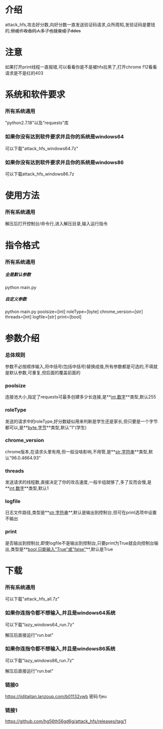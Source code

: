 # 介绍

attack_hfs,攻击好分数,向好分数一直发送验证码请求,众所周知,发验证码是要钱的,~~但或许攻击的人多了也就变成了ddos~~

# 注意

如果打开print线程一直报错,可以看看你是不是被hfs拉黑了,打开chrome f12看看请求是不是红的403

# 系统和软件要求

### 所有系统通用

"python2.7.18"以及"requests"库

### 如果你没有达到软件要求并且你的系统是windows64

可以下载"attack_hfs_windows64.7z"

### 如果你没有达到软件要求并且你的系统是windows86

可以下载attack_hfs_windows86.7z

# 使用方法

### 所有系统通用

解压后打开控制台/命令行,进入解压目录,输入运行指令

# 指令格式

### 所有系统通用

##### 全是默认参数

python main.py

##### 自定义参数

python main.py  poolsize=[int] roleType=[byte] chrome_version=[str] threads=[int] logfile=[str] print=[bool]

# 参数介绍

### 总体规则

参数不必按顺序输入,将中括号(包括中括号)替换成值,所有参数都是可选的,不填就是默认参数,可重复,但后面的覆盖前面的

### poolsize

连接池大小,指定了requests可最多创建多少长连接,是**<u>int,数字</u>**类型,默认255

### roleType

发送的请求中的roleType,好分数疑似用来判断是学生还是家长,但只要是一个字节都可以,是**<u>byte,字节</u>**类型,默认"1"(学生)

### chrome_version

chrome版本,在请求头里有用,但一般没啥影响,不用管,是**<u>str,字符串</u>**类型,默认"96.0.4664.93"

### threads

发送请求的线程数,直接决定了你的攻击速度,一般半组就够了,多了反而会慢,是**<u>int,数字</u>**类型,默认1

### logfile

日志文件路径,类型是**<u>str,字符串</u>**,默认是输出到控制台,但可在print选项中设置不输出

### print

是否输出到控制台,即使logfile不是输出到控制台,只要print为True就会向控制台输出,类型是**<u>bool,只能输入"True"或"false"</u>**,默认是True

# 下载

### 所有系统通用

可以下载"attack_hfs_all.7z"

### 如果你连指令都不想输入,并且是windows64系统

可以下载"lazy_windows64_run.7z"

解压后直接运行"run.bat"

### 如果你连指令都不想输入,并且是windows86系统

可以下载"lazy_windows86_run.7z"

解压后直接运行"run.bat"

### 链接0

https://jiditaitan.lanzoup.com/b01132vwb
密码:fjeu

### 链接1

https://github.com/hg56th56gd6g/attack_hfs/releases/tag/1
